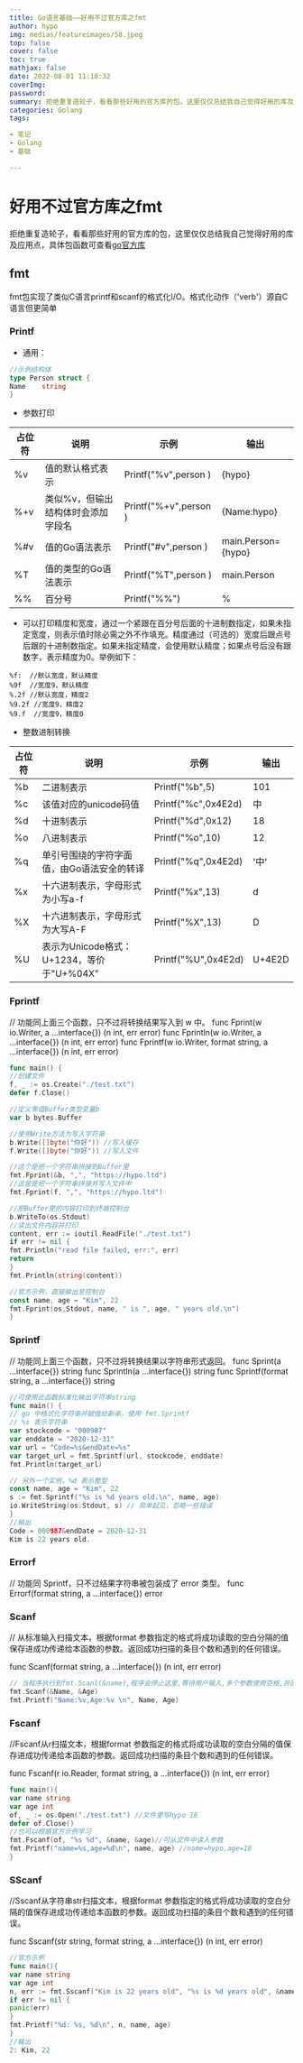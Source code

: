 ```yaml
---
title: Go语言基础——好用不过官方库之fmt
author: hypo
img: medias/featureimages/58.jpeg
top: false
cover: false
toc: true
mathjax: false
date: 2022-08-01 11:18:32
coverImg:
password:
summary: 拒绝重复造轮子，看看那些好用的官方库的包，这里仅仅总结我自己觉得好用的库及应用点，具体包函数可查看[go官方库]
categories: Golang
tags:

- 笔记
- Golang
- 基础

---
```


# 好用不过官方库之fmt

拒绝重复造轮子，看看那些好用的官方库的包，这里仅仅总结我自己觉得好用的库及应用点，具体包函数可查看[go官方库](https://studygolang.com/pkgdoc)

## fmt

fmt包实现了类似C语言printf和scanf的格式化I/O。格式化动作（'verb'）源自C语言但更简单

### Printf

- 通用：

```go
//示例结构体
type Person struct {
Name    string
}
```
- 参数打印

|占位符| 说明| 示例| 输出 |
|------|------|-------|------|	
|%v    |值的默认格式表示 |Printf("%v",person )    | {hypo} |
|%+v    |类似%v，但输出结构体时会添加字段名  |Printf("%+v",person )|  {Name:hypo} |
|%#v    |值的Go语法表示 |Printf("#v",person ) | main.Person={hypo} |
|%T    |值的类型的Go语法表示 |Printf("%T",person )    | main.Person |
|%%    |百分号 |Printf("%%")    | %     |

- 可以打印精度和宽度，通过一个紧跟在百分号后面的十进制数指定，如果未指定宽度，则表示值时除必需之外不作填充。精度通过（可选的）宽度后跟点号后跟的十进制数指定。如果未指定精度，会使用默认精度；如果点号后没有跟数字，表示精度为0。举例如下：

```
%f:  //默认宽度，默认精度
%9f  //宽度9，默认精度
%.2f //默认宽度，精度2
%9.2f //宽度9，精度2
%9.f  //宽度9，精度0 
```

- 整数进制转换

|占位符    |说明    |示例    |输出|
|------|------|------|-----|
|%b    |二进制表示    |Printf("%b",5)|    101|
|%c    |该值对应的unicode码值    |Printf("%c",0x4E2d)|    中|
|%d    |十进制表示    |Printf("%d",0x12)|    18|
|%o    |八进制表示    |Printf("%o",10)|    12|
|%q    |单引号围绕的字符字面值，由Go语法安全的转译    |Printf("%q",0x4E2d)|    '中'|
|%x    |十六进制表示，字母形式为小写a-f    |Printf("%x",13)|    d|
|%X    |十六进制表示，字母形式为大写A-F    |Printf("%X",13)|    D|
|%U    |表示为Unicode格式：U+1234，等价于"U+%04X"    |Printf("%U",0x4E2d)|    U+4E2D|

### Fprintf

// 功能同上面三个函数，只不过将转换结果写入到 w 中。
func Fprint(w io.Writer, a ...interface{}) (n int, err error)
func Fprintln(w io.Writer, a ...interface{}) (n int, err error)
func Fprintf(w io.Writer, format string, a ...interface{}) (n int, err error)

```go
func main() {
//创建文件
f, _ := os.Create("./test.txt")
defer f.Close()

//定义零值Buffer类型变量b
var b bytes.Buffer

//使用Write方法为写入字符串
b.Write([]byte("你好")) //写入缓存
f.Write([]byte("你好")) //写入文件

//这个是把一个字符串拼接到Buffer里
fmt.Fprint(&b, ",", "https://hypo.ltd")
//这是是把一个字符串拼接并写入文件中
fmt.Fprint(f, ",", "https://hypo.ltd")

//把Buffer里的内容打印到终端控制台
b.WriteTo(os.Stdout)
//读出文件内容并打印
content, err := ioutil.ReadFile("./test.txt")
if err != nil {
fmt.Println("read file failed, err:", err)
return
}
fmt.Println(string(content))

//官方示例，直接输出至控制台
const name, age = "Kim", 22
fmt.Fprint(os.Stdout, name, " is ", age, " years old.\n")
}
```

### Sprintf

// 功能同上面三个函数，只不过将转换结果以字符串形式返回。
func Sprint(a ...interface{}) string
func Sprintln(a ...interface{}) string
func Sprintf(format string, a ...interface{}) string

```go
//可使用此函数标准化输出字符串string
func main() {
// go 中格式化字符串并赋值给新串，使用 fmt.Sprintf
// %s 表示字符串
var stockcode = "000987"
var enddate = "2020-12-31"
var url = "Code=%s&endDate=%s"
var target_url = fmt.Sprintf(url, stockcode, enddate)
fmt.Println(target_url)

// 另外一个实例，%d 表示整型
const name, age = "Kim", 22
s := fmt.Sprintf("%s is %d years old.\n", name, age)
io.WriteString(os.Stdout, s) // 简单起见，忽略一些错误
}
//输出
Code = 000987&endDate = 2020-12-31
Kim is 22 years old.
```

### Errorf

// 功能同 Sprintf，只不过结果字符串被包装成了 error 类型。
func Errorf(format string, a ...interface{}) error

### Scanf

// 从标准输入扫描文本，根据format 参数指定的格式将成功读取的空白分隔的值保存进成功传递给本函数的参数。返回成功扫描的条目个数和遇到的任何错误。

func Scanf(format string, a ...interface{}) (n int, err error)

```go
// 当程序执行到fmt.Scanl(&name),程序会停止这里,等待用户输入,多个参数使用空格,并回车
fmt.Scanf(&Name, &Age)
fmt.Printf("Name:%v,Age:%v \n", Name, Age)
```

### Fscanf

//Fscanf从r扫描文本，根据format 参数指定的格式将成功读取的空白分隔的值保存进成功传递给本函数的参数。返回成功扫描的条目个数和遇到的任何错误。

func Fscanf(r io.Reader, format string, a ...interface{}) (n int, err error)

```go
func main(){
var name string
var age int
of, _ := os.Open("./test.txt") //文件里写hypo 18
defer of.Close()
//也可以根据官方示例学习
fmt.Fscanf(of, "%s %d", &name, &age)//可从文件中读入参数
fmt.Printf("name=%s,age=%d\n", name, age) //name=hypo,age=18   
}
```

### SScanf

//Sscanf从字符串str扫描文本，根据format 参数指定的格式将成功读取的空白分隔的值保存进成功传递给本函数的参数。返回成功扫描的条目个数和遇到的任何错误。

func Sscanf(str string, format string, a ...interface{}) (n int, err error)

```go
//官方示例
func main(){
var name string
var age int
n, err := fmt.Sscanf("Kim is 22 years old", "%s is %d years old", &name, &age)
if err != nil {
panic(err)
}
fmt.Printf("%d: %s, %d\n", n, name, age)
}
//输出
2: Kim, 22
```



